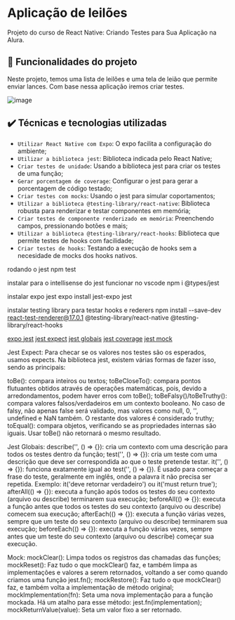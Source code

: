 # Aplicação de leilões

Projeto do curso de React Native: Criando Testes para Sua Aplicação na Alura.

## 🔨 Funcionalidades do projeto

Neste projeto, temos uma lista de leilões e uma tela de leião que permite enviar lances.
Com base nessa aplicação iremos criar testes.

![image](https://user-images.githubusercontent.com/9091491/159780701-12e127ea-097d-4465-b39a-3c490861d9b7.png)

## ✔️ Técnicas e tecnologias utilizadas

- `Utilizar React Native com Expo`: O expo facilita a configuração do ambiente;
- `Utilizar a biblioteca jest`: Biblioteca indicada pelo React Native;
- `Criar testes de unidade`: Usando a biblioteca jest para criar os testes de uma função;
- `Gerar porcentagem de coverage`: Configurar o jest para gerar a porcentagem de código testado;
- `Criar testes com mocks`: Usando o jest para simular coportamentos;
- `Utilizar a biblioteca @testing-library/react-native`: Biblioteca robusta para renderizar e testar componentes em memória;
- `Criar testes de componente renderizado em memória`: Preenchendo campos, pressionando botões e mais;
- `Utilizar a biblioteca @testing-library/react-hooks`: Biblioteca que permite testes de hooks com facilidade;
- `Criar testes de hooks`: Testando a execução de hooks sem a necesidade de mocks dos hooks nativos.

rodando o jest
npm test

instalar para o intellisense do jest funcionar no vscode
npm i @types/jest

instalar expo jest 
expo install jest-expo jest

instalar testing library para testar hooks e rederers
npm install --save-dev react-test-renderer@17.0.1 @testing-library/react-native @testing-library/react-hooks

[expo jest](https://docs.expo.dev/guides/testing-with-jest/) 
[jest expect](https://jestjs.io/pt-BR/docs/expect)
[jest globais](https://jestjs.io/pt-BR/docs/api)
[jest coverage](https://docs.expo.dev/guides/testing-with-jest/#code-coverage-reports)
[jest mock](https://jestjs.io/pt-BR/docs/mock-function-api)


Jest Expect:
Para checar se os valores nos testes são os esperados, usamos expects. Na biblioteca jest, existem várias formas de fazer isso, sendo as principais:

toBe(): compara inteiros ou textos;
toBeCloseTo(): compara pontos flutuantes obtidos através de operações matemáticas, pois, devido a arredondamentos, podem haver erros com toBe();
toBeFalsy()/toBeTruthy(): compara valores falsos/verdadeiros em um contexto booleano. No caso de falsy, não apenas false será validado, mas valores como null, 0, '', undefined e NaN também. O restante dos valores é considerado truthy;
toEqual(): compara objetos, verificando se as propriedades internas são iguais. Usar toBe() não retornará o mesmo resultado.

Jest Globais:
describe('', () => {}): cria um contexto com uma descrição para todos os testes dentro da função;
test('', () => {}): cria um teste com uma descrição que deve ser correspondida ao que o teste pretende testar.
it('', () => {}): funciona exatamente igual ao test('', () => {}). É usado para começar a frase do teste, geralmente em inglês, onde a palavra it não precisa ser repetida. Exemplo: it('deve retornar verdadeiro') ou it('must return true');
afterAll(() => {}): executa a função após todos os testes do seu contexto (arquivo ou describe) terminarem sua execução;
beforeAll(() => {}): executa a função antes que todos os testes do seu contexto (arquivo ou describe) comecem sua execução;
afterEach(() => {}): executa a função várias vezes, sempre que um teste do seu contexto (arquivo ou describe) terminarem sua execução;
beforeEach(() => {}): executa a função várias vezes, sempre antes que um teste do seu contexto (arquivo ou describe) começar sua execução.

Mock:
mockClear(): Limpa todos os registros das chamadas das funções;
mockReset(): Faz tudo o que mockClear() faz, e também limpa as implementações e valores a serem retornados, voltando a ser como quando criamos uma função jest.fn();
mockRestore(): Faz tudo o que mockClear() faz, e também volta a implementação de método original;
mockImplementation(fn): Seta uma nova implementação para a função mockada. Há um atalho para esse método: jest.fn(implementation);
mockReturnValue(value): Seta um valor fixo a ser retornado.




